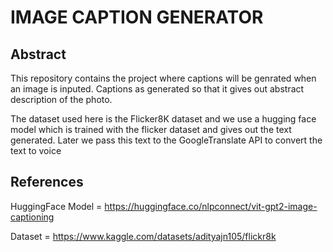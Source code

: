 # IMAGE CAPTION GENERATOR

## Abstract
This repository contains the project where captions will be genrated when an image is inputed. Captions as generated so that it gives out abstract description of the photo. 

The dataset used here is the Flicker8K dataset and we use a hugging face model which is trained with the flicker dataset and gives out the text generated.
Later we pass this text to the GoogleTranslate API to convert the text to voice 


## References
HuggingFace Model = https://huggingface.co/nlpconnect/vit-gpt2-image-captioning


Dataset = https://www.kaggle.com/datasets/adityajn105/flickr8k
